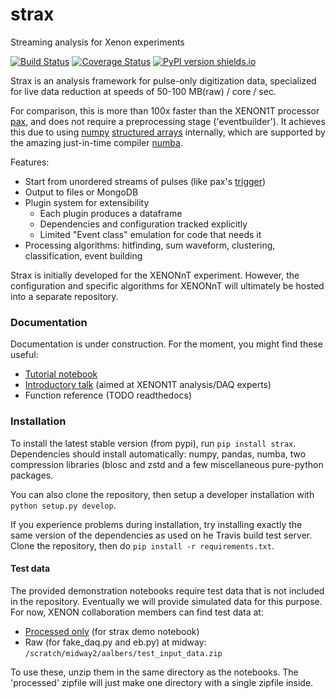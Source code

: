 # strax
Streaming analysis for Xenon experiments

[![Build Status](https://travis-ci.org/AxFoundation/strax.svg?branch=master)](https://travis-ci.org/JelleAalbers/strax)
[![Coverage Status](https://coveralls.io/repos/github/AxFoundation/strax/badge.svg?branch=master)](https://coveralls.io/github/JelleAalbers/strax?branch=master)
[![PyPI version shields.io](https://img.shields.io/pypi/v/strax.svg)](https://pypi.python.org/pypi/strax/)

Strax is an analysis framework for pulse-only digitization data, 
specialized for live data reduction at speeds of 50-100 MB(raw) / core / sec. 

For comparison, this is more than 100x faster than the XENON1T processor [pax](http://github.com/XENON1T/pax),
and does not require a preprocessing stage ('eventbuilder').
It achieves this due to using [numpy](https://docs.scipy.org/doc/numpy/) [structured arrays](https://docs.scipy.org/doc/numpy/user/basics.rec.html) internally,
which are supported by the amazing just-in-time compiler [numba](http://numba.pydata.org/).

Features:
  * Start from unordered streams of pulses (like pax's [trigger](https://xe1t-wiki.lngs.infn.it/doku.php?id=xenon:xenon1t:aalbers:trigger_upgrade))
  * Output to files or MongoDB
  * Plugin system for extensibility
    * Each plugin produces a dataframe
    * Dependencies and configuration tracked explicitly
    * Limited "Event class" emulation for code that needs it
  * Processing algorithms: hitfinding, sum waveform, clustering, classification, event building
 
Strax is initially developed for the XENONnT experiment. However, the configuration
and specific algorithms for XENONnT will ultimately be hosted into a separate repository.

### Documentation

Documentation is under construction. For the moment, you might find these useful:
  * [Tutorial notebook](https://www.github.com/JelleAalbers/strax/blob/master/notebooks/Strax%20demo.ipynb)
  * [Introductory talk](https://docs.google.com/presentation/d/1qZmbAKJmzn7iTbBbkzhTvHmiBqdbYyxhgheRRrDhTeY) (aimed at XENON1T analysis/DAQ experts)
  * Function reference (TODO readthedocs)


### Installation
To install the latest stable version (from pypi), run `pip install strax`. 
Dependencies should install automatically: 
numpy, pandas, numba, two compression libraries (blosc and zstd
and a few miscellaneous pure-python packages.

You can also clone the repository, then setup a developer installation with `python setup.py develop`.

If you experience problems during installation, try installing 
exactly the same version of the dependencies as used on he Travis build test server. 
Clone the repository, then do `pip install -r requirements.txt`.

#### Test data

The provided demonstration notebooks require test data that is not included in the repository.
Eventually we will provide simulated data for this purpose.
For now, XENON collaboration members can find test data at:
   * [Processed only](https://xe1t-wiki.lngs.infn.it/lib/exe/fetch.php?media=xenon:xenon1t:aalbers:processed.zip) (for strax demo notebook) 
   * Raw (for fake_daq.py and eb.py) at midway: `/scratch/midway2/aalbers/test_input_data.zip`

To use these, unzip them in the same directory as the notebooks. The 'processed' zipfile will just make one directory with a single zipfile inside.



